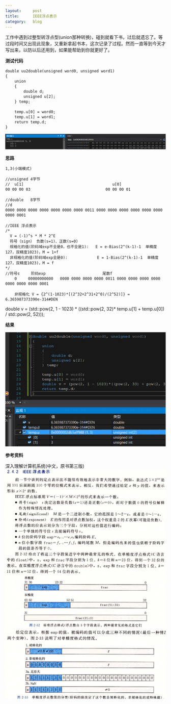 ```yaml
---
layout:     post
title:      IEEE浮点表示
category: 	blog
---
```


工作中遇到过整型转浮点型(union那种转换)，碰到就看下书，过后就遗忘了。等过段时间又出现此现象，又重新拿起书本，这次记录了过程。然而一直等到今天才写出来，以防以后还用到，如果能帮助到你就更好了。

**测试代码**

```
double uu2double(unsigned word0, unsigned word1)
{
	union
	{
		double d;
		unsigned u[2];
	} temp;

	temp.u[0] = word0;
	temp.u[1] = word1;
	return temp.d;
}
```
![1](/images/IEEE浮点表示/1.PNG)

**思路**

```
1,3(小端模式)

//unsigned 4字节 
//  u[1]									   u[0]
00 00 00 03         						00 00 00 01

//double   8字节
//d
0000 0000 0000 0000 0000 0000 0000 0011 0000 0000 0000 0000 0000 0000 0000 0001

//IEEE 浮点表示
/*
  V = (-1)^s * M * 2^E
  符号（sign） 负数(s=1)、正数(s=0)
  规格化的值(阶码域exp不全是0，也不全是1):   E = e-Bias(2^(k-1)-1  单精度127，双精度1023)，M = 1+f
  非规格化的值(阶码域exp全是0): 			 E = 1-Bias(2^(k-1)-1  单精度127，双精度1023)，M = f
*/
//符号s     阶码exp							尾数f
    0     00000000000   0000 0000 0000 0000 0011 0000 0000 0000 0000 0000 0000 0000 0001
	
	非规格化 V = {2^(1-1023)*[(2^32+2^31+2^0)/(2^52)]} = 6.365987373390e-314#DEN
```
double v = (std::pow(2, 1 - 1023) * ((std::pow(2, 32)* temp.u[1] + temp.u[0]) / std::pow(2, 52)));

**结果**

![2](/images/IEEE浮点表示/2.PNG)

**参考资料**

深入理解计算机系统(中文，原书第三版)
![3](/images/IEEE浮点表示/3.PNG)
![4](/images/IEEE浮点表示/4.PNG)

